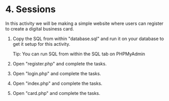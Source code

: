 # 4. Sessions

In this activity we will be making a simple website where users can register to create a digital business card.

1. Copy the SQL from within "database.sql" and run it on your database to get it setup for this activity.

   Tip: You can run SQL from within the SQL tab on PHPMyAdmin

2. Open "register.php" and complete the tasks.

3. Open "login.php" and complete the tasks.

4. Open "index.php" and complete the tasks.

5. Open "card.php" and complete the tasks.
